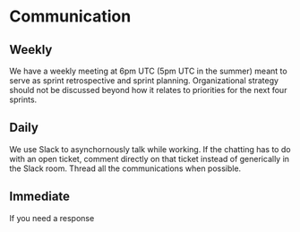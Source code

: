 Communication
=============

## Weekly

We have a weekly meeting at 6pm UTC (5pm UTC in the summer) meant to serve as
sprint retrospective and sprint planning.  Organizational strategy should not
be discussed beyond how it relates to priorities for the next four sprints.

## Daily

We use Slack to asynchornously talk while working.  If the chatting has to do
with an open ticket, comment directly on that ticket instead of generically in
the Slack room.  Thread all the communications when possible.

## Immediate

If you need a response
